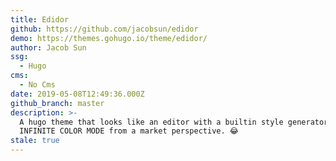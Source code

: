 ```yaml
---
title: Edidor
github: https://github.com/jacobsun/edidor
demo: https://themes.gohugo.io/theme/edidor/
author: Jacob Sun
ssg:
  - Hugo
cms:
  - No Cms
date: 2019-05-08T12:49:36.000Z
github_branch: master
description: >-
  A hugo theme that looks like an editor with a builtin style generator,
  INFINITE COLOR MODE from a market perspective. 😂
stale: true
---
```

